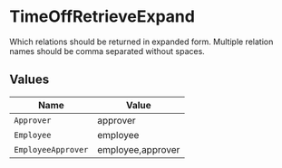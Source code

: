 # TimeOffRetrieveExpand

Which relations should be returned in expanded form. Multiple relation names should be comma separated without spaces.


## Values

| Name               | Value              |
| ------------------ | ------------------ |
| `Approver`         | approver           |
| `Employee`         | employee           |
| `EmployeeApprover` | employee,approver  |